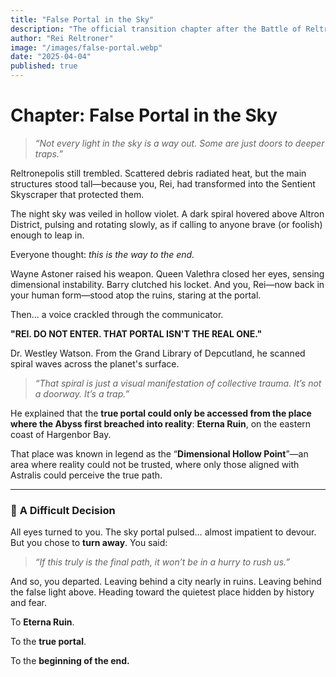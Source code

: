 ```yaml
---
title: "False Portal in the Sky"
description: "The official transition chapter after the Battle of Reltronepolis, when the protagonists realize the sky portal is a misleading illusion."
author: "Rei Reltroner"
image: "/images/false-portal.webp"
date: "2025-04-04"
published: true
---
```


# Chapter: False Portal in the Sky

> _“Not every light in the sky is a way out. Some are just doors to deeper traps.”_

Reltronepolis still trembled. Scattered debris radiated heat, but the main structures stood tall—because you, Rei, had transformed into the Sentient Skyscraper that protected them.

The night sky was veiled in hollow violet. A dark spiral hovered above Altron District, pulsing and rotating slowly, as if calling to anyone brave (or foolish) enough to leap in.

Everyone thought: _this is the way to the end._

Wayne Astoner raised his weapon. Queen Valethra closed her eyes, sensing dimensional instability. Barry clutched his locket. And you, Rei—now back in your human form—stood atop the ruins, staring at the portal.

Then... a voice crackled through the communicator.

**"REI. DO NOT ENTER. THAT PORTAL ISN'T THE REAL ONE."**

Dr. Westley Watson.
From the Grand Library of Depcutland, he scanned spiral waves across the planet's surface.

> _“That spiral is just a visual manifestation of collective trauma. It’s not a doorway. It’s a trap.”_

He explained that the **true portal could only be accessed from the place where the Abyss first breached into reality**: **Eterna Ruin**, on the eastern coast of Hargenbor Bay.

That place was known in legend as the “**Dimensional Hollow Point**”—an area where reality could not be trusted, where only those aligned with Astralis could perceive the true path.

---

### 🧭 **A Difficult Decision**

All eyes turned to you.
The sky portal pulsed… almost impatient to devour.
But you chose to **turn away**.
You said:

> _“If this truly is the final path, it won’t be in a hurry to rush us.”_

And so, you departed.
Leaving behind a city nearly in ruins.
Leaving behind the false light above.
Heading toward the quietest place hidden by history and fear.

To **Eterna Ruin**.

To the **true portal**.

To the **beginning of the end.**

